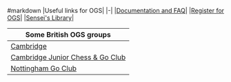 #markdown
|Useful links for OGS|
|-|
|[Documentation and FAQ](https://github.com/online-go/online-go.com/wiki)|
|[Register for OGS](https://online-go.com/register)|
|[Sensei's Library](https://senseis.xmp.net/?OGS)|

|Some British OGS groups|
|-|
|[Cambridge](https://online-go.com/group/5104)|
|[Cambridge Junior Chess & Go Club](https://online-go.com/group/6516)|
|[Nottingham Go Club](https://online-go.com/group/83)|
